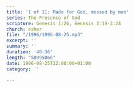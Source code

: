 ```yaml
---
title: '1 of 11: Made for God, messed by men'
series: The Presence of God
scripture: Genesis 1:26, Genesis 2:19-3:24
church: esher
file: "/1996/1996-08-25.mp3"
excerpt: ''
summary: ''
duration: '40:36'
length: "58995066"
date: 1996-08-25T12:00:00+01:00
category: ''

---
```

